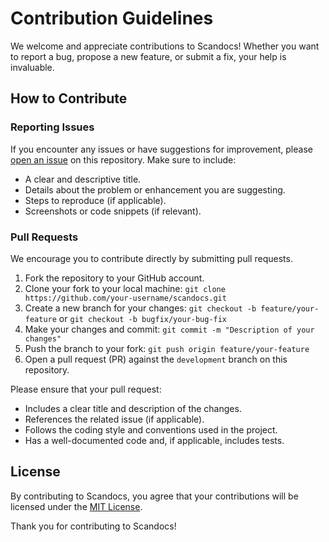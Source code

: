 # Contribution Guidelines

We welcome and appreciate contributions to Scandocs! Whether you want to report a bug, propose a new feature, or submit a fix, your help is invaluable.

## How to Contribute

### Reporting Issues

If you encounter any issues or have suggestions for improvement, please [open an issue](https://github.com/rickirby/scandocs/issues/new) on this repository. Make sure to include:

- A clear and descriptive title.
- Details about the problem or enhancement you are suggesting.
- Steps to reproduce (if applicable).
- Screenshots or code snippets (if relevant).

### Pull Requests

We encourage you to contribute directly by submitting pull requests.

1. Fork the repository to your GitHub account.
2. Clone your fork to your local machine: `git clone https://github.com/your-username/scandocs.git`
3. Create a new branch for your changes: `git checkout -b feature/your-feature` or `git checkout -b bugfix/your-bug-fix`
4. Make your changes and commit: `git commit -m "Description of your changes"`
5. Push the branch to your fork: `git push origin feature/your-feature`
6. Open a pull request (PR) against the `development` branch on this repository.

Please ensure that your pull request:

- Includes a clear title and description of the changes.
- References the related issue (if applicable).
- Follows the coding style and conventions used in the project.
- Has a well-documented code and, if applicable, includes tests.

## License

By contributing to Scandocs, you agree that your contributions will be licensed under the [MIT License](LICENSE).

Thank you for contributing to Scandocs!
